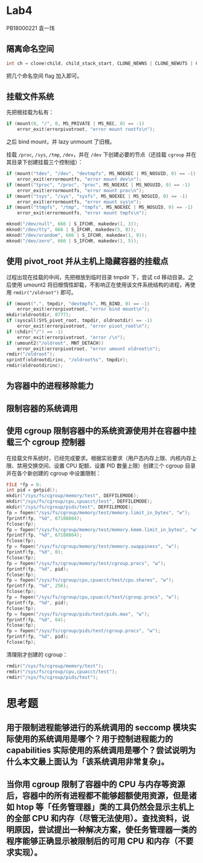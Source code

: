 # Lab4

PB18000221 袁一玮

## 隔离命名空间

```cpp
int ch = clone(child, child_stack_start, CLONE_NEWNS | CLONE_NEWUTS | CLONE_NEWIPC | CLONE_NEWPID | CLONE_NEWCGROUP | SIGCHLD, argv + 2);
```

把几个命名空间 flag 加入即可。

## 挂载文件系统

先把根挂载为私有：

```cpp
if (mount(0, "/", 0, MS_PRIVATE | MS_REC, 0) == -1)
    error_exit(errorpivotroot, "error mount rootfs\n");
```

之后 bind mount，并 lazy unmount 了旧根。

挂载 `/proc`, `/sys`, `/tmp`, `/dev`，并在 `/dev` 下创建必要的节点（还挂载 `cgroup` 并在其目录下创建挂载三个控制组）：

```cpp
if (mount("tdev", "/dev", "devtmpfs", MS_NOEXEC | MS_NOSUID, 0) == -1)
    error_exit(errormountfs, "error mount dev\n");
if (mount("tproc", "/proc", "proc", MS_NOEXEC | MS_NOSUID, 0) == -1)
    error_exit(errormountfs, "error mount proc\n");
if (mount("tsys", "/sys", "sysfs", MS_NOEXEC | MS_NOSUID, 0) == -1)
    error_exit(errormountfs, "error mount sys\n");
if (mount("ttmpfs", "/tmp", "tmpfs", MS_NOEXEC | MS_NOSUID, 0) == -1)
    error_exit(errormountfs, "error mount tmpfs\n");

mknod("/dev/null", 666 | S_IFCHR, makedev(1, 3));
mknod("/dev/tty", 666 | S_IFCHR, makedev(5, 0));
mknod("/dev/urandom", 666 | S_IFCHR, makedev(1, 9));
mknod("/dev/zero", 666 | S_IFCHR, makedev(1, 5));
```

## 使用 pivot_root 并从主机上隐藏容器的挂载点

过程出现在挂载的中间，先把根放到临时目录 tmpdir 下，尝试 cd 移动目录。之后使用 umount2 将旧根惰性卸载，不影响正在使用该文件系统结构的进程，再使用 `rmdir("/oldroot")` 即可。

```cpp
if (mount(".", tmpdir, "devtmpfs", MS_BIND, 0) == -1)
    error_exit(errorpivotroot, "error bind mount\n");
mkdir(oldrootdir, 0777);
if (syscall(SYS_pivot_root, tmpdir, oldrootdir) == -1)
    error_exit(errorpivotroot, "error pivot_root\n");
if (chdir("/") == -1)
    error_exit(errorpivotroot, "error /\n");
if (umount2("/oldroot", MNT_DETACH))
    error_exit(errorpivotroot, "error umount oldroot\n");
rmdir("/oldroot");
sprintf(oldrootdirinc, "/oldroot%s", tmpdir);
rmdir(oldrootdirinc);
```

## 为容器中的进程移除能力

## 限制容器的系统调用

## 使用 cgroup 限制容器中的系统资源使用并在容器中挂载三个 cgroup 控制器

在挂载文件系统时，已经完成要求。根据实验要求（用户态内存上限、内核内存上限、禁用交换空间、设置 CPU 配额、设置 PID 数量上限）创建三个 cgroup 目录并在各个新创建的 cgroup 中设置限制：

```cpp
FILE *fp = 0;
int pid = getpid();
mkdir("/sys/fs/cgroup/memory/test", DEFFILEMODE);
mkdir("/sys/fs/cgroup/cpu,cpuacct/test", DEFFILEMODE);
mkdir("/sys/fs/cgroup/pids/test", DEFFILEMODE);
fp = fopen("/sys/fs/cgroup/memory/test/memory.limit_in_bytes", "w");
fprintf(fp, "%d", 67108864);
fclose(fp);
fp = fopen("/sys/fs/cgroup/memory/test/memory.kmem.limit_in_bytes", "w");
fprintf(fp, "%d", 67108864);
fclose(fp);
fp = fopen("/sys/fs/cgroup/memory/test/memory.swappiness", "w");
fprintf(fp, "%d", 0);
fclose(fp);
fp = fopen("/sys/fs/cgroup/memory/test/cgroup.procs", "w");
fprintf(fp, "%d", pid);
fclose(fp);
fp = fopen("/sys/fs/cgroup/cpu,cpuacct/test/cpu.shares", "w");
fprintf(fp, "%d", 256);
fclose(fp);
fp = fopen("/sys/fs/cgroup/cpu,cpuacct/test/cgroup.procs", "w");
fprintf(fp, "%d", pid);
fclose(fp);
fp = fopen("/sys/fs/cgroup/pids/test/pids.max", "w");
fprintf(fp, "%d", 64);
fclose(fp);
fp = fopen("/sys/fs/cgroup/pids/test/cgroup.procs", "w");
fprintf(fp, "%d", pid);
fclose(fp);
```

清理刚才创建的 cgroup：

```cpp
rmdir("/sys/fs/cgroup/memory/test");
rmdir("/sys/fs/cgroup/cpu,cpuacct/test");
rmdir("/sys/fs/cgroup/pids/test");
```

# 思考题

## 用于限制进程能够进行的系统调用的 seccomp 模块实际使用的系统调用是哪个？用于控制进程能力的 capabilities 实际使用的系统调用是哪个？尝试说明为什么本文最上面认为「该系统调用非常复杂」。

## 当你用 cgroup 限制了容器中的 CPU 与内存等资源后，容器中的所有进程都不能够超额使用资源，但是诸如 htop 等「任务管理器」类的工具仍然会显示主机上的全部 CPU 和内存（尽管无法使用）。查找资料，说明原因，尝试提出一种解决方案，使任务管理器一类的程序能够正确显示被限制后的可用 CPU 和内存（不要求实现）。